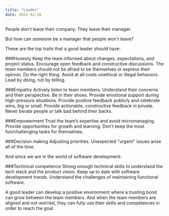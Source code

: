 ```yaml
---
title: "Leader"
date: 2025-02-26
---
```



People don't leave their company. They leave their manager. 

But how can someone be a manager that people won't leave?

These are the top traits that a good leader should have:

###Honesty
Keep the team informed about changes, expectations, and project status.
Encourage open feedback and constructive discussions. The team members should not be afraid to be themselves or express their opinion.
Do the right thing.
Avoid at all costs unethical or illegal behaviors.
Lead by doing, not by telling.

###Empathy
Actively listen to team members. Understand their concerns and their perspective. Be in their shoes.
Provide emotional support during high-pressure situations.
Provide positive feedback publicly and celebrate wins, big or small.
Provide actionable, constructive feedback in private.
Never berate people or talk bad behind their backs.

###Empowerment
Trust the team’s expertise and avoid micromanaging.
Provide opportunities for growth and learning. Don't keep the most fun/challenging tasks for themselves.

###Decision making
Adjusting priorities. Unexpected "urgent" issues arise all of the time.

And since we are in the world of software development:

###Technical competence
Strong enough technical skills to understand the tech stack and the product vision.
Keep up to date with software development trends.
Understand the challenges of maintaining functional software.



A good leader can develop a positive environment where a trusting bond can grow between the team members. And when the team members are aligned and not worried, they can fully use their skills and competences in order to reach the goal.
